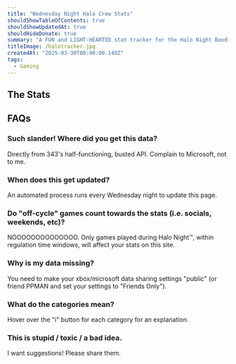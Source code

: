 ```yaml
---
title: "Wednesday Night Halo Crew Stats"
shouldShowTableOfContents: true
shouldShowUpdatedAt: true
shouldHideDonate: true
summary: "A FUN and LIGHT-HEARTED stat tracker for the Halo Night Boodies"
titleImage: /halotracker.jpg
createdAt: "2025-03-30T00:00:00.140Z"
tags: 
  - Gaming
---
```



## The Stats
<HaloDataContainer></HaloDataContainer>

## FAQs
### Such slander! Where did you get this data?
Directly from 343's half-functioning, busted API. Complain to Microsoft, not to me.

### When does this get updated?
An automated process runs every Wednesday night to update this page.

### Do "off-cycle" games count towards the stats (i.e. socials, weekends, etc)?
NOOOOOOOOOOOOOO. Only games played during Halo Night™, within regulation time windows, will affect your stats on this site.

### Why is my data missing?
You need to make your xbox/microsoft data sharing settings "public" (or friend PPMAN and set your settings to "Friends Only").

### What do the categories mean?
Hover over the "i" button for each category for an explanation.

### This is stupid / toxic / a bad idea.
I want suggestions! Please share them.

